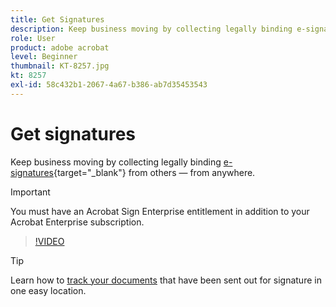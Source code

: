 ```yaml
---
title: Get Signatures
description: Keep business moving by collecting legally binding e-signatures from others — from anywhere
role: User
product: adobe acrobat
level: Beginner
thumbnail: KT-8257.jpg
kt: 8257
exl-id: 58c432b1-2067-4a67-b386-ab7d35453543
---
```

# Get signatures

Keep business moving by collecting legally binding [e-signatures](https://www.adobe.com/acrobat/online/request-signature.html){target="_blank"} from others — from anywhere.

>[!IMPORTANT]
>
>You must have an Acrobat Sign Enterprise entitlement in addition to your Acrobat Enterprise subscription.

>[!VIDEO](https://video.tv.adobe.com/v/338359?hidetitle=true)

>[!TIP]
>
>Learn how to [track your documents](track.md) that have been sent out for signature in one easy location.
